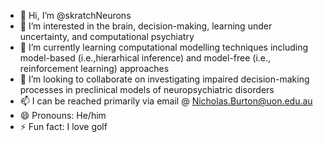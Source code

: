 - 👋 Hi, I’m @skratchNeurons
- 👀 I’m interested in the brain, decision-making, learning under uncertainty, and computational psychiatry
- 🌱 I’m currently learning computational modelling techniques including model-based (i.e.,hierarhical inference) and model-free (i.e., reinforcement learning) approaches
- 💞️ I’m looking to collaborate on investigating impaired decision-making processes in preclinical models of neuropsychiatric disorders 
- 📫 I can be reached primarily via email @ Nicholas.Burton@uon.edu.au
- 😄 Pronouns: He/him
- ⚡ Fun fact: I love golf

<!---
skratchNeurons/skratchNeurons is a ✨ special ✨ repository because its `README.md` (this file) appears on your GitHub profile.
You can click the Preview link to take a look at your changes.
--->

